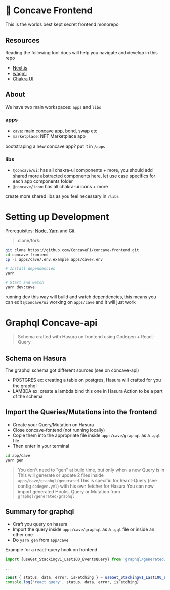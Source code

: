 # 🥄 Concave Frontend

This is the worlds best kept secret frontend monorepo

## Resources

Reading the following tool docs will help you navigate and develop in this repo

- [Next.js](https://nextjs.org/docs/basic-features)
- [wagmi](https://wagmi-xyz.vercel.app/)
- [Chakra UI](https://chakra-ui.com/)

## About

We have two main workspaces: `apps` and `libs`

### apps

- `cave`: main concave app, bond, swap etc
- `marketplace`: NFT Marketplace app

bootstraping a new concave app? put it in `/apps`

### libs

- `@concave/ui`: has all chakra-ui components + more, you should add shared more abstracted components here, let use case specifics for each app components folder
- `@concave/icon`: has all chakra-ui icons + more

create more shared libs as you feel necessary in `/libs`

# Setting up Development

Prerequisites: [Node](https://nodejs.org/en/download/), [Yarn](https://classic.yarnpkg.com/en/docs/install/) and [Git](https://git-scm.com/downloads)

> clone/fork:

```bash
git clone https://github.com/ConcaveFi/concave-frontend.git
cd concave-frontend
cp -i apps/cave/.env.example apps/cave/.env

# Install dependencies
yarn

# Start and watch
yarn dev:cave
```

running dev this way will build and watch dependencies, this means you can edit `@concave/ui` working on `apps/cave` and it will just work

# Graphql Concave-api

> Schema crafted with Hasura on frontend using Codegen + React-Query

## Schema on Hasura

The graphql schema got different sources (see on concave-api)

- POSTGRES ex: creating a table on postgres, Hasura will crafted for you the graphql
- LAMBDA ex: create a lambda bind this one in Hasura Action to be a part of the schema

## Import the Queries/Mutations into the frontend

- Create your Query/Mutation on Hasura
- Close concave-fontend (not running locally)
- Copie them into the appropriate file inside `apps/cave/graphql` as a `.gql` file
- Then enter in your terminal

```sh
cd app/cave
yarn gen
```

> You don't need to "gen" at build time, but only when a new Query is in
> This will generate or update 2 files inside `apps/cave/graphql/generated`
> This is specific for React-Query (see config `codegen.yml`) with his own fetcher for Hasura
> You can now import generated Hooks, Query or Mutation from `graphql/generated/graphql`

## Summary for graphql

- Craft you query on hasura
- Import the query inside `apps/cave/graphql` as a `.gql` file or inside an other one
- Do `yarn gen` from `app/cave`

Example for a react-query hook on frontend

```js
import {useGet_Stackingv1_Last100_EventsQuery} from 'graphql/generated/graphql'

...

const { status, data, error, isFetching } = useGet_Stackingv1_Last100_EventsQuery()
console.log('react query', status, data, error, isFetching)
```
